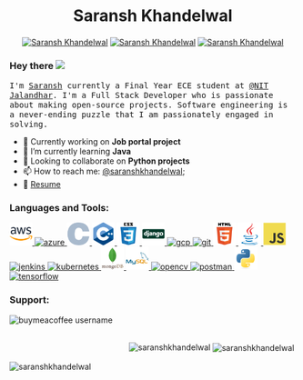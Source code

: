 <h1 align="center">Saransh Khandelwal</h1>
<p align="center">
<a href="https://github.com/SaranshKhandelwal" target="_blank"><img align="center" src="https://cdn.jsdelivr.net/npm/simple-icons@3.0.1/icons/github.svg" alt="Saransh Khandelwal" height="20" width="20" /></a>
<a href="https://twitter.com/Saransh44846376" target="_blank"><img align="center" src="https://cdn.jsdelivr.net/npm/simple-icons@3.0.1/icons/twitter.svg" alt="Saransh Khandelwal" height="20" width="20" /></a>
<a href="https://www.linkedin.com/in/saransh-khandelwal-b37227159/" target="_blank"><img align="center" src="https://cdn.jsdelivr.net/npm/simple-icons@3.0.1/icons/linkedin.svg" alt="Saransh Khandelwal" height="20" width="20" /></a>
</p>

### Hey there <img src="https://media.giphy.com/media/hvRJCLFzcasrR4ia7z/giphy.gif" width="25px">
<samp>
I'm <a href="https://www.linkedin.com/in/saransh-khandelwal-b37227159//">Saransh</a> currently a Final Year ECE student at <a href="https://www.nitj.ac.in/">@NIT Jalandhar</a>. I'm a Full Stack Developer who is passionate about making open-source projects.
Software engineering is a never-ending puzzle that I am passionately engaged in solving.
</samp>
<br />

- 🔭 Currently working on **Job portal project**
- 🌱 I’m currently learning **Java**
- 👯 Looking to collaborate on **Python projects**
- 📫 How to reach me: [@saranshkhandelwal](https://twitter.com/Saransh44846376);
- 📄 [Resume](https://drive.google.com/file/d/1oibwQJ9NPBEQ1Ku3B48Ekc3Xo3KZ57sp/view?usp=sharing)



<h3 align="left">Languages and Tools:</h3>
<p align="left"> <a href="https://aws.amazon.com" target="_blank"> <img src="https://raw.githubusercontent.com/devicons/devicon/master/icons/amazonwebservices/amazonwebservices-original-wordmark.svg" alt="aws" width="40" height="40"/> </a> <a href="https://azure.microsoft.com/en-in/" target="_blank"> <img src="https://www.vectorlogo.zone/logos/microsoft_azure/microsoft_azure-icon.svg" alt="azure" width="40" height="40"/> </a> <a href="https://www.cprogramming.com/" target="_blank"> <img src="https://raw.githubusercontent.com/devicons/devicon/master/icons/c/c-original.svg" alt="c" width="40" height="40"/> </a> <a href="https://www.w3schools.com/cpp/" target="_blank"> <img src="https://raw.githubusercontent.com/devicons/devicon/master/icons/cplusplus/cplusplus-original.svg" alt="cplusplus" width="40" height="40"/> </a> <a href="https://www.w3schools.com/css/" target="_blank"> <img src="https://raw.githubusercontent.com/devicons/devicon/master/icons/css3/css3-original-wordmark.svg" alt="css3" width="40" height="40"/> </a> <a href="https://www.djangoproject.com/" target="_blank"> <img src="https://raw.githubusercontent.com/devicons/devicon/master/icons/django/django-original.svg" alt="django" width="40" height="40"/> </a> <a href="https://cloud.google.com" target="_blank"> <img src="https://www.vectorlogo.zone/logos/google_cloud/google_cloud-icon.svg" alt="gcp" width="40" height="40"/> </a> <a href="https://git-scm.com/" target="_blank"> <img src="https://www.vectorlogo.zone/logos/git-scm/git-scm-icon.svg" alt="git" width="40" height="40"/> </a> <a href="https://www.w3.org/html/" target="_blank"> <img src="https://raw.githubusercontent.com/devicons/devicon/master/icons/html5/html5-original-wordmark.svg" alt="html5" width="40" height="40"/> </a> <a href="https://www.java.com" target="_blank"> <img src="https://raw.githubusercontent.com/devicons/devicon/master/icons/java/java-original.svg" alt="java" width="40" height="40"/> </a> <a href="https://developer.mozilla.org/en-US/docs/Web/JavaScript" target="_blank"> <img src="https://raw.githubusercontent.com/devicons/devicon/master/icons/javascript/javascript-original.svg" alt="javascript" width="40" height="40"/> </a> <a href="https://www.jenkins.io" target="_blank"> <img src="https://www.vectorlogo.zone/logos/jenkins/jenkins-icon.svg" alt="jenkins" width="40" height="40"/> </a> <a href="https://kubernetes.io" target="_blank"> <img src="https://www.vectorlogo.zone/logos/kubernetes/kubernetes-icon.svg" alt="kubernetes" width="40" height="40"/> </a> <a href="https://www.mongodb.com/" target="_blank"> <img src="https://raw.githubusercontent.com/devicons/devicon/master/icons/mongodb/mongodb-original-wordmark.svg" alt="mongodb" width="40" height="40"/> </a> <a href="https://www.mysql.com/" target="_blank"> <img src="https://raw.githubusercontent.com/devicons/devicon/master/icons/mysql/mysql-original-wordmark.svg" alt="mysql" width="40" height="40"/> </a> <a href="https://opencv.org/" target="_blank"> <img src="https://www.vectorlogo.zone/logos/opencv/opencv-icon.svg" alt="opencv" width="40" height="40"/> </a> <a href="https://postman.com" target="_blank"> <img src="https://www.vectorlogo.zone/logos/getpostman/getpostman-icon.svg" alt="postman" width="40" height="40"/> </a> <a href="https://www.python.org" target="_blank"> <img src="https://raw.githubusercontent.com/devicons/devicon/master/icons/python/python-original.svg" alt="python" width="40" height="40"/> </a> <a href="https://www.tensorflow.org" target="_blank"> <img src="https://www.vectorlogo.zone/logos/tensorflow/tensorflow-icon.svg" alt="tensorflow" width="40" height="40"/> </a> </p>

<h3 align="left">Support:</h3>
<p><a href="https://www.buymeacoffee.com/buymeacoffee username"> <img align="left" src="https://cdn.buymeacoffee.com/buttons/v2/default-yellow.png" height="50" width="210" alt="buymeacoffee username" /></a></p><br><br>

<p><img align="left" src="https://github-readme-stats.vercel.app/api/top-langs?username=saranshkhandelwal&show_icons=true&locale=en&layout=compact" alt="saranshkhandelwal" /></p>

<p>&nbsp;<img align="center" src="https://github-readme-stats.vercel.app/api?username=saranshkhandelwal&show_icons=true&locale=en" alt="saranshkhandelwal" /></p>

<p><img align="center" src="https://github-readme-streak-stats.herokuapp.com/?user=saranshkhandelwal&" alt="saranshkhandelwal" /></p>
